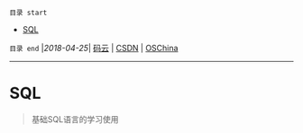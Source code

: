 `目录 start`
 
- [SQL](#sql)

`目录 end` |_2018-04-25_| [码云](https://gitee.com/kcp1104) | [CSDN](http://blog.csdn.net/kcp606) | [OSChina](https://my.oschina.net/kcp1104)
****************************************
# SQL
> 基础SQL语言的学习使用
